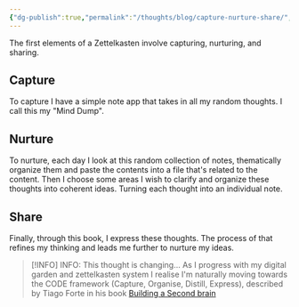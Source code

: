 ```yaml
---
{"dg-publish":true,"permalink":"/thoughts/blog/capture-nurture-share/","title":"Capture, Nuture, Share","tags":["refactored","zettelkasten"],"created":"2025-08-26T19:46:30.125+01:00","updated":"2025-09-07T09:25:09.572+01:00"}
---
```


The first elements of a Zettelkasten involve capturing, nurturing, and sharing.
##  Capture
To capture I have a simple note app that takes in all my random thoughts. I call this my "Mind Dump".
## Nurture
To nurture, each day I look at this random collection of notes, thematically organize them and paste the contents into a file that's related to the content. Then I choose some areas I wish to clarify and organize these thoughts into coherent ideas. Turning each thought into an individual note.
## Share
Finally, through this book, I express these thoughts. The process of that refines my thinking and leads me further to nurture my ideas.

> [!INFO] INFO: This thought is changing...
> As I progress with my digital garden and zettelkasten system I realise I'm naturally moving towards the CODE framework  (Capture, Organise, Distill, Express), described by Tiago Forte in his book [Building a Second brain](https://fortelabs.com/blog/basboverview/)